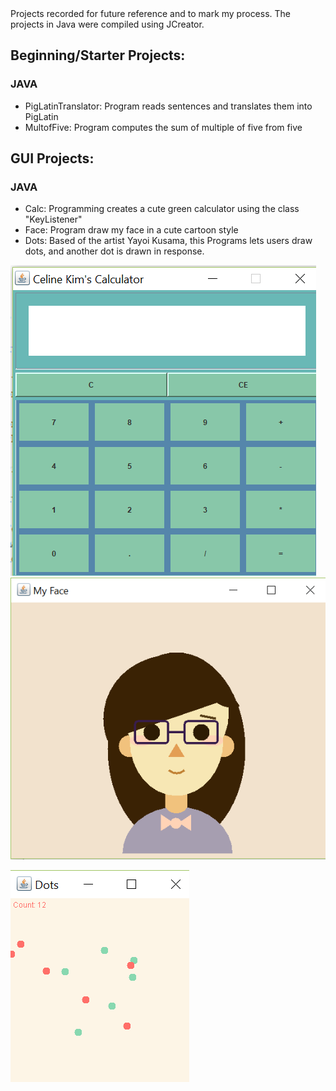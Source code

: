 <head>
  Projects recorded for future reference and to mark my process. The projects in Java were compiled using JCreator. 
</head>

<body>
<h2>Beginning/Starter Projects:</h2>
  <h3>JAVA</h3>
  <ul>
    <li>PigLatinTranslator: Program reads sentences and translates them into PigLatin</li>
    <li>MultofFive: Program computes the sum of multiple of five from five</li>
  </ul>
  
<h2>GUI Projects:</h2>
  <h3>JAVA</h3>
  <ul>
    <li>Calc: Programming creates a cute green calculator using the class "KeyListener"</li>
    <li>Face: Program draw my face in a cute cartoon style</li>
    <li>Dots: Based of the artist Yayoi Kusama, this Programs lets users draw dots, and another dot is drawn in response.</li>
  </ul>
  
  ![Calc Project Screenshot](https://github.com/17kimceline/JavaProjects/blob/master/Images/Screenshot%20(3).png)
  ![Face Project Screenshot](https://github.com/17kimceline/JavaProjects/blob/master/Images/Screenshot%20(2).png)
  
  ![Dots Project Screenshot](https://github.com/17kimceline/JavaProjects/blob/master/Images/Screenshot%20(1).png)
</body>
